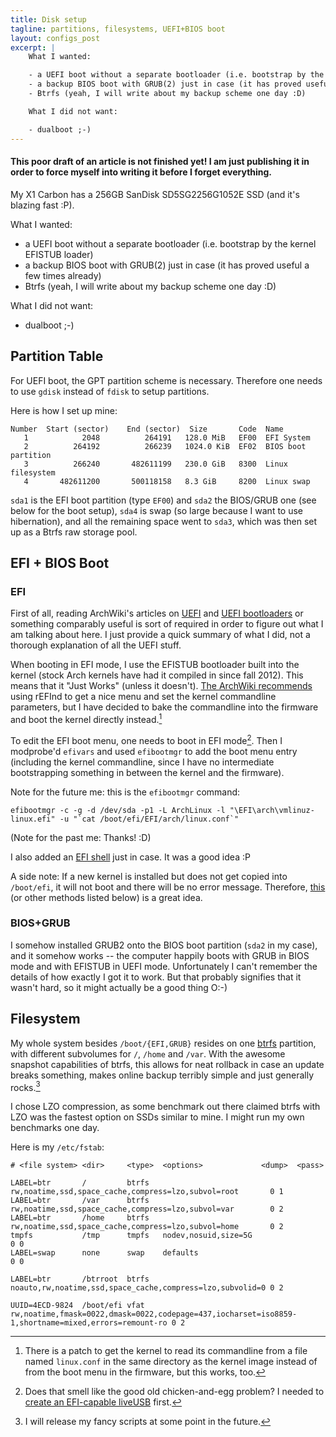 ```yaml
---
title: Disk setup
tagline: partitions, filesystems, UEFI+BIOS boot
layout: configs_post
excerpt: |
    What I wanted:

    - a UEFI boot without a separate bootloader (i.e. bootstrap by the kernel EFISTUB loader)
    - a backup BIOS boot with GRUB(2) just in case (it has proved useful a few times already)
    - Btrfs (yeah, I will write about my backup scheme one day :D)

    What I did not want:

    - dualboot ;-)
---
```


#### This poor draft of an article is not finished yet! I am just publishing it in order to force myself into writing it before I forget everything.

My X1 Carbon has a 256GB SanDisk SD5SG2256G1052E SSD (and it's blazing fast :P).

What I wanted:

- a UEFI boot without a separate bootloader (i.e. bootstrap by the kernel EFISTUB loader)
- a backup BIOS boot with GRUB(2) just in case (it has proved useful a few times already)
- Btrfs (yeah, I will write about my backup scheme one day :D)

What I did not want:

- dualboot ;-)

Partition Table
---------------

For UEFI boot, the GPT partition scheme is necessary. Therefore one needs to use `gdisk` instead of
`fdisk` to setup partitions.

Here is how I set up mine:

    Number  Start (sector)    End (sector)  Size       Code  Name
       1            2048          264191   128.0 MiB   EF00  EFI System
       2          264192          266239   1024.0 KiB  EF02  BIOS boot partition
       3          266240       482611199   230.0 GiB   8300  Linux filesystem
       4       482611200       500118158   8.3 GiB     8200  Linux swap



`sda1` is the EFI boot partition (type `EF00`) and `sda2` the BIOS/GRUB one (see below for the boot
setup), `sda4` is swap (so large because I want to use hibernation), and all the remaining space
went to `sda3`, which was then set up as a Btrfs raw storage pool.


EFI + BIOS Boot
---------------

### EFI

First of all, reading ArchWiki's articles on [UEFI](https://wiki.archlinux.org/index.php/UEFI) and
[UEFI bootloaders](https://wiki.archlinux.org/index.php/UEFI_Bootloaders) or something comparably
useful is sort of required in order to figure out what I am talking about here. I just provide a
quick summary of what I did, not a thorough explanation of all the UEFI stuff.

When booting in EFI mode, I use the EFISTUB bootloader built into the kernel (stock Arch kernels
have had it compiled in since fall 2012). This means that it "Just Works" (unless it doesn't).
[The ArchWiki recommends](https://wiki.archlinux.org/index.php/Beginners%27_Guide/Installation#For_UEFI_motherboards)
using rEFInd to get a nice menu and set the kernel commandline parameters, but I have decided to
bake the commandline into the firmware and boot the kernel directly instead.[^boot_parameters]

To edit the EFI boot menu, one needs to boot in EFI mode[^boot_chicken]. Then I modprobe'd `efivars`
and used `efibootmgr` to add the boot menu entry (including the kernel commandline, since I have no
intermediate bootstrapping something in between the kernel and the firmware).

Note for the future me: this is the `efibootmgr` command:

    efibootmgr -c -g -d /dev/sda -p1 -L ArchLinux -l "\EFI\arch\vmlinuz-linux.efi" -u "`cat /boot/efi/EFI/arch/linux.conf`"

(Note for the past me: Thanks! :D)

I also added an [EFI shell](https://wiki.archlinux.org/index.php/UEFI#UEFI_Shell) just in case. It
was a good idea :P

A side note: If a new kernel is installed but does not get copied into `/boot/efi`, it will not
boot and there will be no error message. Therefore,
[this](https://wiki.archlinux.org/index.php/UEFI_Bootloaders#Sync_EFISTUB_Kernel_in_UEFISYS_partition_using_Systemd)
(or other methods listed below) is a great idea.

### BIOS+GRUB

I somehow installed GRUB2 onto the BIOS boot partition (`sda2` in my case), and it somehow works --
the computer happily boots with GRUB in BIOS mode and with EFISTUB in UEFI mode. Unfortunately I
can't remember the details of how exactly I got it to work. But that probably signifies that it
wasn't hard, so it might actually be a good thing O:-)

[^boot_parameters]: There is a patch to get the kernel to read its commandline from a file named
`linux.conf` in the same directory as the kernel image instead of from the boot menu in the
firmware, but this works, too.

[^boot_chicken]: Does that smell like the good old chicken-and-egg problem? I needed to
[create an EFI-capable liveUSB](https://wiki.archlinux.org/index.php/UEFI#Create_UEFI_bootable_USB_from_ISO)
first.

Filesystem
----------

My whole system besides `/boot/{EFI,GRUB}` resides on one [btrfs](https://btrfs.wiki.kernel.org/‎)
partition, with different subvolumes for `/`, `/home` and `/var`. With the awesome snapshot
capabilities of btrfs, this allows for neat rollback in case an update breaks something, makes
online backup terribly simple and just generally rocks.[^btrfs_scripts]

I chose LZO compression, as some benchmark out there claimed btrfs with LZO was the fastest option
on SSDs similar to mine. I might run my own benchmarks one day.

[^btrfs_scripts]: I will release my fancy scripts at some point in the future.

Here is my `/etc/fstab`:

    # <file system> <dir>     <type>  <options>             <dump>  <pass>

    LABEL=btr       /         btrfs   rw,noatime,ssd,space_cache,compress=lzo,subvol=root       0 1
    LABEL=btr       /var      btrfs   rw,noatime,ssd,space_cache,compress=lzo,subvol=var        0 2
    LABEL=btr       /home     btrfs   rw,noatime,ssd,space_cache,compress=lzo,subvol=home       0 2
    tmpfs           /tmp      tmpfs   nodev,nosuid,size=5G                                      0 0
    LABEL=swap      none      swap    defaults                                                  0 0

    LABEL=btr       /btrroot  btrfs   noauto,rw,noatime,ssd,space_cache,compress=lzo,subvolid=0 0 2

    UUID=4ECD-9824  /boot/efi vfat    rw,noatime,fmask=0022,dmask=0022,codepage=437,iocharset=iso8859-1,shortname=mixed,errors=remount-ro 0 2
